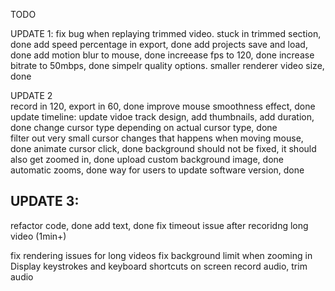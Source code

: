 TODO 


UPDATE 1:
fix bug when replaying trimmed video. stuck in trimmed section, done 
add speed percentage in export, done 
add projects save and load, done 
add motion blur to mouse, done 
increease fps to 120, done 
increase bitrate to 50mbps, done 
simpelr quality options. smaller renderer video size, done 


UPDATE 2    
record in 120, export in 60, done 
improve mouse smoothness effect, done 
update timeline: update vidoe track design, add thumbnails, add duration, done 
change cursor type depending on actual cursor type, done    
filter out very small cursor changes that happens when moving mouse, done 
animate cursor click, done 
background should not be fixed, it should also get zoomed in, done 
upload custom background image, done 
automatic zooms, done 
way for users to update software version, done 


UPDATE 3:
----
refactor code, done 
add text, done 
fix timeout issue after recoridng long video (1min+)

fix rendering issues for long videos 
fix background limit when zooming in
Display keystrokes and keyboard shortcuts on screen 
record audio, trim audio 